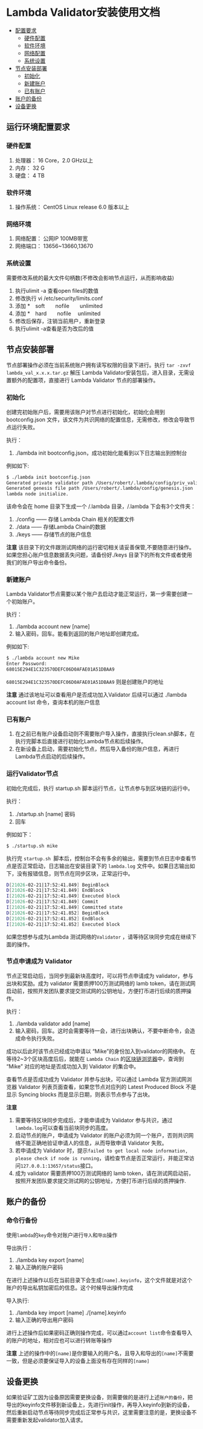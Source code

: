 # Lambda Validator安装使用文档

* [配置要求](#运行环境配置要求)
  - [硬件配置](#硬件配置)
  - [软件环境](#软件环境)
  - [网络配置](#网络配置)
  - [系统设置](#系统设置)
* [节点安装部署](#节点安装部署)
  - [初始化](#初始化)
  - [新建账户](#新建账户)
  - [已有账户](#已有账户)
* [账户的备份](#账户的备份)
* [设备更换](#设备更换)

## 运行环境配置要求

### 硬件配置
1. 处理器： 16 Core，2.0 GHz以上
2. 内存： 32 G
3. 硬盘： 4 TB

### 软件环境
1. 操作系统： CentOS Linux release 6.0 版本以上

### 网络环境
1. 网络配置： 公网IP 100MB带宽
2. 网络端口： 13656~13660,13670

### 系统设置
需要修改系统的最大文件句柄数(不修改会影响节点运行，从而影响收益)
1. 执行ulimit -a 查看open files的数值
2. 修改执行 vi /etc/security/limits.conf 
3. 添加 *　soft　　nofile　　unlimited
4. 添加 *　hard　　nofile　  unlimited
5. 修改后保存，注销当前用户，重新登录
6. 执行ulimit -a查看是否为改后的值

## 节点安装部署
节点部署操作必须在当前系统账户拥有读写权限的目录下进行。执行 ``` tar -zxvf lambda_val_x.x.x.tar.gz ``` 解压 Lambda Validator安装包后，进入目录，无需设置额外的配置项，直接进行 Lambda Validator 节点的部署操作。

### 初始化
创建完初始账户后，需要用该账户对节点进行初始化，初始化会用到 bootconfig.json 文件，该文件为共识网络的配置信息，无需修改，修改会导致节点运行失败。

执行：

1. ./lambda init bootconfig.json，成功初始化能看到以下日志输出到控制台

例如如下:
```bash
$ ./lambda init bootconfig.json
Generated private validator path /Users/robert/.lambda/config/priv_validator.json
Generated genesis file path /Users/robert/.lambda/config/genesis.json
lambda node initialize.
```
该命令会在 home 目录下生成一个 /.lambda 目录，/.lambda 下会有3个文件夹：

1. ./config —— 存储 Lambda Chain 相关的配置文件
2. ./data —— 存储Lambda Chain的数据
3. ./keys —— 存储节点的账户信息
 
**注意** 该目录下的文件跟测试网络的运行密切相关请妥善保管,不要随意进行操作。如果您担心账户信息数据丢失问题，请备份好./keys 目录下的所有文件或者使用我们的账户导出命令备份。

### 新建账户
Lambda Validator节点需要以某个账户去启动才能正常运行，第一步需要创建一个初始账户。

执行：

1. ./lambda account new [name]
2. 输入密码，回车。能看到返回的账户地址即创建完成。

例如如下:
```bash
$ ./lambda account new Mike
Enter Password:
68015E294E1C323570DEFC06D0AFAE01A51DBAA9
```
`68015E294E1C323570DEFC06D0AFAE01A51DBAA9` 则是创建账户的地址

**注意** 通过该地址可以查看用户是否成功加入Validator 后续可以通过 ./lambda account list 命令，查询本机的账户信息

### 已有账户
1. 在之前已有账户设备启动则不需要账户导入操作，直接执行clean.sh脚本，在执行完脚本后直接进行初始化Lambda节点和后续操作。
2. 在新设备上启动，需要初始化节点，然后导入备份的账户信息，再进行Lambda节点启动的后续操作。

### 运行Validator节点
初始化完成后，执行 startup.sh 脚本运行节点，让节点参与到区块链的运行中。

执行：

1. ./startup.sh [name]  密码
2. 回车

例如如下：
```bash
$ ./startup.sh mike
```

执行完 `startup.sh `脚本后，控制台不会有多余的输出，需要到节点日志中查看节点是否正常启动，日志输出在安装目录下的 `lambda.log` 文件中。如果日志输出如下，没有报错信息，则节点在同步区块，正常运行中。

```bash
D[21026-02-21|17:52:41.849] BeginBlock                                   module= height=4 hash=364511b2c2120639ca671f29a7c0fc62d35a2bdca2ef7c2cf43002d5622a75c8 logtype=trace tmhash=810e36d7302085d5aedbbd0bf4241eca691a07c522ad8dd416e9523617cc3522
D[21026-02-21|17:52:41.849] EndBlock                                     module= height=4 hash=364511b2c2120639ca671f29a7c0fc62d35a2bdca2ef7c2cf43002d5622a75c8 logtype=trace
I[21026-02-21|17:52:41.849] Executed block                               module=state height=5 validTxs=0 invalidTxs=0
D[21026-02-21|17:52:41.849] Commit                                       module= height=4 hash=364511b2c2120639ca671f29a7c0fc62d35a2bdca2ef7c2cf43002d5622a75c8 logtype=trace
I[21026-02-21|17:52:41.849] Committed state                              module=state height=5 txs=0 appHash=CC965044E34CA84C93C5783B056A391C1BA145B8963E8B8E218E68B1F5C199D9
D[21026-02-21|17:52:41.852] BeginBlock                                   module= height=5 hash=cc965044e34ca84c93c5783b056a391c1ba145b8963e8b8e218e68b1f5c199d9 logtype=trace tmhash=fce3b277eff3562127e06e21d87628e6e326d5999578c71db7fd7e8c87335283
D[21026-02-21|17:52:41.852] EndBlock                                     module= height=5 hash=cc965044e34ca84c93c5783b056a391c1ba145b8963e8b8e218e68b1f5c199d9 logtype=trace
I[21026-02-21|17:52:41.852] Executed block                               module=state height=6 validTxs=0 invalidTxs=0
```

如果您想参与成为Lambda 测试网络的`Validator` ，请等待区块同步完成在继续下面的操作。

### 节点申请成为 Validator
节点正常启动后，当同步到最新块高度时，可以将节点申请成为 validator，参与出块和奖励。成为 validator 需要质押100万测试网络的 lamb token，请在测试网启动前，按照开发团队要求提交测试网的公钥地址，方便打币进行后续的质押操作。

执行：

1. ./lambda validator add [name]
2. 输入密码，回车。这时会需要等待一会，进行出块确认，不要中断命令，会造成命令执行失败。

成功以后此时该节点已经成功申请以 “Mike”的身份加入到validator的网络中。
在等待2~3个区块高度后后，就能在 `Lambda Chain` 的[区块链浏览器](http://explorer.lambda.im/#/validator)中，查询到 “Mike” 对应的地址是否成功加入到 Validator 的集合中。

查看节点是否成功成为 Validator 并参与出块，可以通过 Lambda 官方测试网浏览器 Validator 列表页面查看，如果您节点对应列的 Latest Produced Block 不是显示 Syncing blocks 而是显示日期，则表示节点参与了出块。

**注意** 

1. 需要等待区块同步完成后，才能申请成为 Validator 参与共识，通过`lambda.log`可以查看当前块同步的高度。
2. 启动节点的账户，申请成为 Validator 的账户必须为同一个账户，否则共识网络不能正确地验证申请人的信息，从而导致申请 Validator 失败。
3. 若申请成为 Validator 时，提示``` failed to get local node information, please check if node is running ```，请检查节点是否正常运行，并能正常访问``` 127.0.0.1:13657/status ```接口。
4. 成为 validator 需要质押100万测试网络的 lamb token，请在测试网启动前，按照开发团队要求提交测试网的公钥地址，方便打币进行后续的质押操作.
## 账户的备份

### 命令行备份
使用`lambda`的`key`命令对账户进行`导入`和`导出`操作

导出执行：

1. ./lambda key export [name]
2. 输入正确的账户密码

在进行上述操作以后在当前目录下会生成`[name].keyinfo`，这个文件就是对这个账户的导出私钥加密后的信息。这个时候导出操作完成

导入执行:

1. ./lambda key import [name] ./[name].keyinfo
2. 输入正确的导出用户密码

进行上述操作后如果密码正确则操作完成，可以通过`account list`命令查看导入的账户的地址，相对应也可以进行转账等操作

**注意** 
上述的操作中的`[name]`是你要输入的用户名，且导入和导出的`[name]`不需要一致，但是必须要保证导入的设备上面没有存在同样的`[name]`

## 设备更换
如果验证矿工因为设备原因需要更换设备，则需要做的是进行上述`账户的备份`，把导出的keyinfo文件移到新设备上，先进行init操作，再导入keyinfo到新的设备，然后重新启动节点等待同步完成后正常参与共识，这里需要注意的是，更换设备不需要重新发起validator加入请求。
